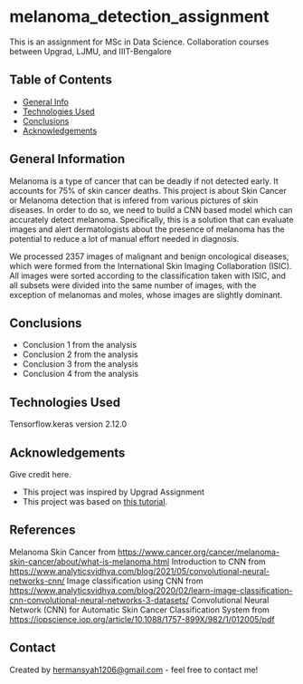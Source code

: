 # melanoma_detection_assignment
This is an assignment for MSc in Data Science. Collaboration courses between Upgrad, LJMU, and IIIT-Bengalore


## Table of Contents
* [General Info](#general-information)
* [Technologies Used](#technologies-used)
* [Conclusions](#conclusions)
* [Acknowledgements](#acknowledgements)

<!-- You can include any other section that is pertinent to your problem -->

## General Information
Melanoma is a type of cancer that can be deadly if not detected early. It accounts for 75% of skin cancer deaths. This project is about Skin Cancer or Melanoma detection that is infered from various pictures of skin diseases. In order to do so, we need to build a CNN based model which can accurately detect melanoma.
Specifically, this is a solution that can evaluate images and alert dermatologists about the presence of melanoma has the potential to reduce a lot of manual effort needed in diagnosis.

We processed 2357 images of malignant and benign oncological diseases, which were formed from the International Skin Imaging Collaboration (ISIC). All images were sorted according to the classification taken with ISIC, and all subsets were divided into the same number of images, with the exception of melanomas and moles, whose images are slightly dominant.

<!-- You don't have to answer all the questions - just the ones relevant to your project. -->

## Conclusions
- Conclusion 1 from the analysis
- Conclusion 2 from the analysis
- Conclusion 3 from the analysis
- Conclusion 4 from the analysis

<!-- You don't have to answer all the questions - just the ones relevant to your project. -->


## Technologies Used
Tensorflow.keras version 2.12.0


<!-- As the libraries versions keep on changing, it is recommended to mention the version of library used in this project -->

## Acknowledgements
Give credit here.
- This project was inspired by Upgrad Assignment
- This project was based on [this tutorial]([https://www.youtube.com/watch?v=jztwpsIzEGc]).

## References
Melanoma Skin Cancer from https://www.cancer.org/cancer/melanoma-skin-cancer/about/what-is-melanoma.html
Introduction to CNN from https://www.analyticsvidhya.com/blog/2021/05/convolutional-neural-networks-cnn/
Image classification using CNN from https://www.analyticsvidhya.com/blog/2020/02/learn-image-classification-cnn-convolutional-neural-networks-3-datasets/
Convolutional Neural Network (CNN) for Automatic Skin Cancer Classification System from https://iopscience.iop.org/article/10.1088/1757-899X/982/1/012005/pdf

## Contact
Created by hermansyah1206@gmail.com - feel free to contact me!


<!-- Optional -->
<!-- ## License -->
<!-- This project is open source and available under the [... License](). -->

<!-- You don't have to include all sections - just the one's relevant to your project -->
